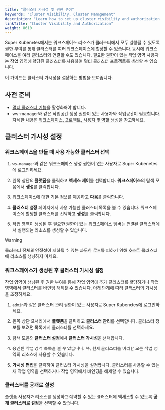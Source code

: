 ```yaml
---
title: "클러스터 가시성 및 권한 부여"
keywords: "Cluster Visibility, Cluster Management"
description: "Learn how to set up cluster visibility and authorization."
linkTitle: "Cluster Visibility and Authorization"
weight: 8610
---
```


Super Kubenetes에서는 워크스페이스 리소스가 클러스터에서 모두 실행될 수 있도록 권한 부여를 통해 클러스터를 여러 워크스페이스에 할당할 수 있습니다. 동시에 워크스페이스을 여러 클러스터와 연결할 수도 있습니다. 필요한 권한이 있는 작업 영역 사용자는 작업 영역에 할당된 클러스터를 사용하여 멀티 클러스터 프로젝트를 생성할 수 있습니다.

이 가이드는 클러스터 가시성을 설정하는 방법을 보여줍니다.

## 사전 준비
* [멀티 클러스터 기능](../../../multicluster-management/)을 활성화해야 합니다.
* ws-manager와 같은 작업공간 생성 권한이 있는 사용자와 작업공간이 필요합니다. 자세한 내용은 [워크스페이스, 프로젝트, 사용자 및 역할 생성](../../../quick-start/create-workspace-and-project/)을 참고하세요.

## 클러스터 가시성 설정

### 워크스페이스을 만들 때 사용 가능한 클러스터 선택

1. `ws-manager`와 같은 워크스페이스 생성 권한이 있는 사용자로 Super Kubenetes에 로그인하세요.

2. 왼쪽 상단의 **플랫폼**을 클릭하고 **액세스 제어**를 선택합니다. **워크스페이스**의 탐색 모음에서 **생성**를 클릭합니다.

3. 워크스페이스에 대한 기본 정보를 제공하고 **다음**를 클릭합니다.

4. **클러스터 설정** 페이지에서 사용 가능한 클러스터 목록을 볼 수 있습니다. 워크스페이스에 할당할 클러스터를 선택하고 **생성**를 클릭합니다.

5. 작업 영역이 생성된 후 필요한 권한이 있는 워크스페이스 멤버는 연결된 클러스터에서 실행되는 리소스를 생성할 수 있습니다.

  <div className="notices warning">
    <p>Warning</p>
    <div>
      클러스터 전체의 안정성이 저하될 수 있는 과도한 로드를 피하기 위해 호스트 클러스터에 리소스를 생성하지 마세요.
    </div>
  </div>

### 워크스페이스가 생성된 후 클러스터 가시성 설정

작업 영역이 생성된 후 권한 부여를 통해 작업 영역에 추가 클러스터를 할당하거나 작업 영역에서 클러스터를 바인딩 해제할 수 있습니다. 아래 단계에 따라 클러스터의 가시성을 조정하세요.

1. `admin`과 같은 클러스터 관리 권한이 있는 사용자로 Super Kubenetes에 로그인하세요.

2. 왼쪽 상단 모서리에서 **플랫폼**을 클릭하고 **클러스터 관리**를 선택합니다. 클러스터 정보를 보려면 목록에서 클러스터를 선택하세요.

3. 탐색 모음의 **클러스터 설정**에서 **클러스터 가시성**을 선택합니다.

4. 승인된 작업 영역 목록을 볼 수 있습니다. 즉, 현재 클러스터를 이러한 모든 작업 영역의 리소스에 사용할 수 있습니다.

5. **가시성 편집**을 클릭하여 클러스터 가시성을 설정합니다. 클러스터를 사용할 수 있는 새 작업 영역을 선택하거나 작업 영역에서 바인딩을 해제할 수 있습니다.

### 클러스터를 공개로 설정

플랫폼 사용자가 리소스를 생성하고 예약할 수 있는 클러스터에 액세스할 수 있도록 **공개 클러스터로 설정**을 선택할 수 있습니다.

